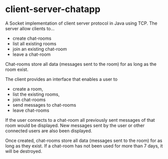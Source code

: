 # client-server-chatapp
A Socket implementation of client server protocol in Java using TCP.
The server allow clients to...
 * create chat-rooms
 * list all existing rooms
 * join an existing chat-room
 * leave a chat-room

Chat-rooms store all data (messages sent to the room) for as long as the room exist. 

The client provides an interface that enables a user to
* create a room,
* list the existing rooms,
* join chat-rooms
* send messages to chat-rooms
* leave chat-rooms

If the user connects to a chat-room all previously sent messages of that room would be displayed. New messages sent by the user or other connected users are also been displayed.

Once created, chat-rooms store all data (messages sent to the room) for as long as they exist. If a chat-room has not been used for more than 7 days, it will be destroyed. 
